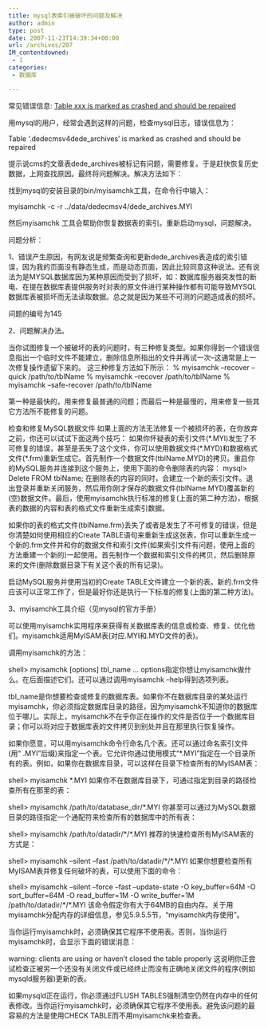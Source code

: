 ```yaml
---
title: mysql表索引被破坏的问题及解决
author: admin
type: post
date: 2007-11-23T14:39:34+00:00
url: /archives/207
IM_contentdowned:
 - 1
categories:
 - 数据库

---
```

常见错误信息:
[Table xxx is marked as crashed and should be repaired][1]

用mysql的用户，经常会遇到这样的问题，检查mysql日志，错误信息为：

Table ‘.dedecmsv4dede_archives’ is marked as crashed and should be repaired

提示说cms的文章表dede_archives被标记有问题，需要修复。于是赶快恢复历史数据，上网查找原因。最终将问题解决。解决方法如下：

找到mysql的安装目录的bin/myisamchk工具，在命令行中输入：

myisamchk -c -r ../data/dedecmsv4/dede_archives.MYI

然后myisamchk 工具会帮助你恢复数据表的索引。重新启动mysql，问题解决。

问题分析：

1、错误产生原因，有网友说是频繁查询和更新dede_archives表造成的索引错误，因为我的页面没有静态生成，而是动态页面，因此比较同意这种说法。还有说法为是MYSQL数据库因为某种原因而受到了损坏，如：数据库服务器突发性的断电、在提在数据库表提供服务时对表的原文件进行某种操作都有可能导致MYSQL数据库表被损坏而无法读取数据。总之就是因为某些不可测的问题造成表的损坏。

问题的编号为145

2、问题解决办法。

当你试图修复一个被破坏的表的问题时，有三种修复类型。如果你得到一个错误信息指出一个临时文件不能建立，删除信息所指出的文件并再试一次–这通常是上一次修复操作遗留下来的。
这三种修复方法如下所示：
% myisamchk –recover –quick /path/to/tblName
% myisamchk –recover /path/to/tblName
% myisamchk –safe-recover /path/to/tblName

第一种是最快的，用来修复最普通的问题；而最后一种是最慢的，用来修复一些其它方法所不能修复的问题。

检查和修复MySQL数据文件
如果上面的方法无法修复一个被损坏的表，在你放弃之前，你还可以试试下面这两个技巧：
如果你怀疑表的索引文件(\*.MYI)发生了不可修复的错误，甚至是丢失了这个文件，你可以使用数据文件(\*.MYD)和数据格式文件(*.frm)重新生成它。首先制作一个数据文件(tblName.MYD)的拷贝。重启你的MySQL服务并连接到这个服务上，使用下面的命令删除表的内容：
mysql> Delete FROM tblName;
在删除表的内容的同时，会建立一个新的索引文件。退出登录并重新关闭服务，然后用你刚才保存的数据文件(tblName.MYD)覆盖新的(空)数据文件。最后，使用myisamchk执行标准的修复(上面的第二种方法)，根据表的数据的内容和表的格式文件重新生成索引数据。

如果你的表的格式文件(tblName.frm)丢失了或者是发生了不可修复的错误，但是你清楚如何使用相应的Create TABLE语句来重新生成这张表，你可以重新生成一个新的.frm文件并和你的数据文件和索引文件(如果索引文件有问题，使用上面的方法重建一个新的)一起使用。首先制作一个数据和索引文件的拷贝，然后删除原来的文件(删除数据目录下有关这个表的所有记录)。

启动MySQL服务并使用当初的Create TABLE文件建立一个新的表。新的.frm文件应该可以正常工作了，但是最好你还是执行一下标准的修复(上面的第二种方法)。

3、myisamchk工具介绍（见mysql的官方手册）

可以使用myisamchk实用程序来获得有关数据库表的信息或检查、修复、优化他们。myisamchk适用MyISAM表(对应.MYI和.MYD文件的表)。

调用myisamchk的方法：

shell> myisamchk [options] tbl_name …
options指定你想让myisamchk做什么。在后面描述它们。还可以通过调用myisamchk –help得到选项列表。

tbl_name是你想要检查或修复的数据库表。如果你不在数据库目录的某处运行myisamchk，你必须指定数据库目录的路径，因为myisamchk不知道你的数据库位于哪儿。实际上，myisamchk不在乎你正在操作的文件是否位于一个数据库目录；你可以将对应于数据库表的文件拷贝到别处并且在那里执行恢复操作。

如果你愿意，可以用myisamchk命令行命名几个表。还可以通过命名索引文件(用“ .MYI”后缀)来指定一个表。它允许你通过使用模式“*.MYI”指定在一个目录所有的表。例如，如果你在数据库目录，可以这样在目录下检查所有的MyISAM表：

shell> myisamchk *.MYI
如果你不在数据库目录下，可通过指定到目录的路径检查所有在那里的表：

shell> myisamchk /path/to/database_dir/*.MYI
你甚至可以通过为MySQL数据目录的路径指定一个通配符来检查所有的数据库中的所有表：

shell> myisamchk /path/to/datadir/\*/\*.MYI
推荐的快速检查所有MyISAM表的方式是：

shell> myisamchk –silent –fast /path/to/datadir/\*/\*.MYI
如果你想要检查所有MyISAM表并修复任何破坏的表，可以使用下面的命令：

shell> myisamchk –silent –force –fast –update-state
-O key\_buffer=64M -O sort\_buffer=64M
-O read\_buffer=1M -O write\_buffer=1M
/path/to/datadir/\*/\*.MYI
该命令假定你有大于64MB的自由内存。关于用myisamchk分配内存的详细信息，参见5.9.5.5节，“myisamchk内存使用”。

当你运行myisamchk时，必须确保其它程序不使用表。否则，当你运行myisamchk时，会显示下面的错误消息：

warning: clients are using or haven’t closed the table properly
这说明你正尝试检查正被另一个还没有关闭文件或已经终止而没有正确地关闭文件的程序(例如mysqld服务器)更新的表。

如果mysqld正在运行，你必须通过FLUSH TABLES强制清空仍然在内存中的任何表修改。当你运行myisamchk时，必须确保其它程序不使用表。避免该问题的最容易的方法是使用CHECK TABLE而不用myisamchk来检查表。

 [1]: http://sunxingfang.cn/article.asp?id=210